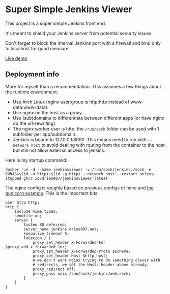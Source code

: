 # Super Simple Jenkins Viewer

This project is a super simple Jenkins front end.

It's meant to shield your Jenkins server from potential security issues.

Don't forget to block the internal Jenkins port with a firewall and bind only to localhost for good measure!

[Live demo](https://jenkins.dries007.net)

## Deployment info

More for myself than a recommendation.
This assumes a few things about the runtime environment:
- Use Arch Linux (nginx user:group is http:http instead of www-data:www-data).
- Use nginx on the host as a proxy.
- Use (sub)domains to differentiate between different apps (or have nginx do the url-rewriting).
- The nginx worker user is http, the `/run/sock` folder can be used with 1 subfolder per app/subdomain.
- Jenkins is bound to 127.0.0.1:8090. This means need to run with `--network host` to avoid dealing with routing from the container to the host but still not allow external access to jenkins.  

Here is my startup command:

```
docker run -d --name jenkinsviewer -v /run/sock/jenkins:/sock -e RUNAS=$(id -u http):$(id -g http) --network host --restart unless-stopped ghcr.io/dries007/jenkinsviewer:latest
```

The nginx config is roughly based on previous configs of mine and [the gunicorn example](https://docs.gunicorn.org/en/stable/deploy.html). This is the important bits:

```
user http http;
http {
    include mime.types;
    sendfile on;
    server {
        listen 80 deferred;
        server_name jenkins.dries007.net; 
        keepalive_timeout 5;
        location / {
            proxy_set_header X-Forwarded-For $proxy_add_x_forwarded_for;
            proxy_set_header X-Forwarded-Proto $scheme;
            proxy_set_header Host $http_host;
            # we don't want nginx trying to do something clever with
            # redirects, we set the Host: header above already.
            proxy_redirect off;
            proxy_pass unix:/run/sock/jenkins/web.sock;
        }
    }
}
```

